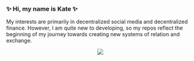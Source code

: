 ### ✨ Hi, my name is Kate ✨

My interests are primarily in decentralized social media and decentralized finance. 
However, I am quite new to developing, so my repos reflect the beginning of my journey towards creating new systems of relation and exchange.

<p align="center">
  <a href="https://skillicons.dev">
    <img src="https://skillicons.dev/icons?i=js,html,css,apollo,bootstrap,express,figma,git,github,graphql,heroku,jquery,jest,mongodb,mysql,nodejs,postman,react,tailwind,vscode" />
  </a>
</p>


<!--
**k8sterchi/k8sterchi** is a ✨ _special_ ✨ repository because its `README.md` (this file) appears on your GitHub profile.

Here are some ideas to get you started:

- 🔭 I’m currently working on ...
- 🌱 I’m currently learning ...
- 👯 I’m looking to collaborate on ...
- 🤔 I’m looking for help with ...
- 💬 Ask me about ...
- 📫 How to reach me: ...
- 😄 Pronouns: ...
- ⚡ Fun fact: ...
-->
